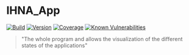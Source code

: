 # IHNA_App
[![Build](https://github.com/CorentinBacconnais/IHNA-App/workflows/CI%2FCD/badge.svg)](https://github.com/CorentinBacconnais/IHNA-App/actions)
[![Version](https://img.shields.io/github/v/tag/CorentinBacconnais/IHNA-App)](https://img.shields.io/github/v/tag/CorentinBacconnais/IHNA-App)
[![Coverage](https://img.shields.io/codecov/c/github/CorentinBacconnais/IHNA-App.svg?style=flat-square)](https://codecov.io/gh/CorentinBacconnais/IHNA-App)
[![Known Vulnerabilities](https://snyk.io/test/github/CorentinBacconnais/IHNA-App/badge.svg)](https://snyk.io/test/github/CorentinBacconnais/IHNA-App)

> "The whole program and allows the visualization of the different states of the applications"